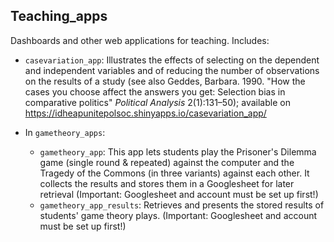 ## Teaching_apps

Dashboards and other web applications for teaching. Includes:

 * `casevariation_app`: Illustrates the effects of selecting on the dependent and independent variables and of reducing the number of observations on the results of a study (see also Geddes, Barbara. 1990. "How the cases you choose affect the answers you get: Selection bias in comparative politics" *Political Analysis* 2(1):131–50); available on https://idheapunitepolsoc.shinyapps.io/casevariation_app/

 * In `gametheory_apps`:
    * `gametheory_app`: This app lets students play the Prisoner's Dilemma game (single round & repeated) against the computer and the Tragedy of the Commons (in three variants) against each other. It collects the results and stores them in a Googlesheet for later retrieval (Important: Googlesheet and account must be set up first!)
    * `gametheory_app_results`: Retrieves and presents the stored results of students' game theory plays. (Important: Googlesheet and account must be set up first!)
